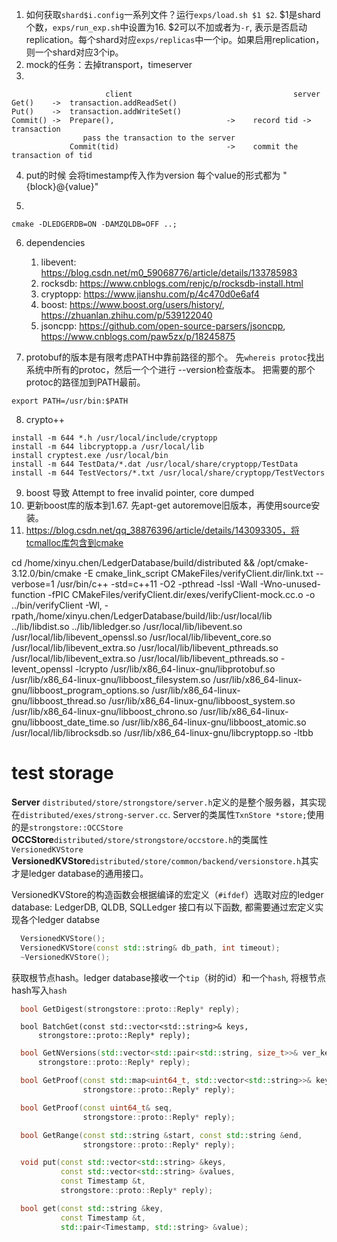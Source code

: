1. 如何获取`shard$i.config`一系列文件？运行`exps/load.sh $1 $2`. $1是shard个数，`exps/run_exp.sh`中设置为16. $2可以不加或者为`-r`, 表示是否启动replication。每个shard对应`exps/replicas`中一个ip。如果启用replication，则一个shard对应3个ip。
2. mock的任务：去掉transport，timeserver
3. 
```
                     client                                    server
Get()    ->  transaction.addReadSet()
Put()    ->  transaction.addWriteSet()
Commit() ->  Prepare(),                         ->    record tid -> transaction
                pass the transaction to the server
             Commit(tid)                        ->    commit the transaction of tid 
```

4. put的时候
会将timestamp传入作为version
每个value的形式都为 "{block}@{value}"


5. 
```
cmake -DLEDGERDB=ON -DAMZQLDB=OFF ..;
```


6. dependencies
   1. libevent: https://blog.csdn.net/m0_59068776/article/details/133785983
   1. rocksdb: https://www.cnblogs.com/renjc/p/rocksdb-install.html
   1. cryptopp: https://www.jianshu.com/p/4c470d0e6af4
   1. boost: https://www.boost.org/users/history/, https://zhuanlan.zhihu.com/p/539122040
   1. jsoncpp: https://github.com/open-source-parsers/jsoncpp, https://www.cnblogs.com/paw5zx/p/18245875

7. protobuf的版本是有限考虑PATH中靠前路径的那个。
先`whereis protoc`找出系统中所有的protoc，然后一个个进行 --version检查版本。
把需要的那个protoc的路径加到PATH最前。
```
export PATH=/usr/bin:$PATH
```

8. crypto++
```
install -m 644 *.h /usr/local/include/cryptopp
install -m 644 libcryptopp.a /usr/local/lib
install cryptest.exe /usr/local/bin
install -m 644 TestData/*.dat /usr/local/share/cryptopp/TestData
install -m 644 TestVectors/*.txt /usr/local/share/cryptopp/TestVectors
```

9. boost 导致 Attempt to free invalid pointer, core dumped
1. 更新boost库的版本到1.67. 先apt-get autoremove旧版本，再使用source安装。
1. https://blog.csdn.net/qq_38876396/article/details/143093305，将tcmalloc库包含到cmake

cd /home/xinyu.chen/LedgerDatabase/build/distributed && /opt/cmake-3.12.0/bin/cmake -E cmake_link_script CMakeFiles/verifyClient.dir/link.txt --verbose=1
/usr/bin/c++   -std=c++11 -O2 -pthread -lssl -Wall -Wno-unused-function -fPIC   CMakeFiles/verifyClient.dir/exes/verifyClient-mock.cc.o  -o ../bin/verifyClient -Wl,
-rpath,/home/xinyu.chen/LedgerDatabase/build/lib:/usr/local/lib 
../lib/libdist.so 
../lib/libledger.so 
/usr/local/lib/libevent.so 
/usr/local/lib/libevent_openssl.so 
/usr/local/lib/libevent_core.so 
/usr/local/lib/libevent_extra.so 
/usr/local/lib/libevent_pthreads.so 
/usr/local/lib/libevent_extra.so 
/usr/local/lib/libevent_pthreads.so 
-levent_openssl -lcrypto 
/usr/lib/x86_64-linux-gnu/libprotobuf.so 
/usr/lib/x86_64-linux-gnu/libboost_filesystem.so 
/usr/lib/x86_64-linux-gnu/libboost_program_options.so 
/usr/lib/x86_64-linux-gnu/libboost_thread.so 
/usr/lib/x86_64-linux-gnu/libboost_system.so 
/usr/lib/x86_64-linux-gnu/libboost_chrono.so 
/usr/lib/x86_64-linux-gnu/libboost_date_time.so 
/usr/lib/x86_64-linux-gnu/libboost_atomic.so 
/usr/local/lib/librocksdb.so 
/usr/lib/x86_64-linux-gnu/libcryptopp.so 
-ltbb 



# test storage
**Server** `distributed/store/strongstore/server.h`定义的是整个服务器，其实现在`distributed/exes/strong-server.cc`. Server的类属性`TxnStore *store;`使用的是`strongstore::OCCStore`
**OCCStore**`distributed/store/strongstore/occstore.h`的类属性`VersionedKVStore`
**VersionedKVStore**`distributed/store/common/backend/versionstore.h`其实才是ledger database的通用接口。

VersionedKVStore的构造函数会根据编译的宏定义（`#ifdef`）选取对应的ledger database: LedgerDB, QLDB, SQLLedger
接口有以下函数, 都需要通过宏定义实现各个ledger databse
```C++
  VersionedKVStore();
  VersionedKVStore(const std::string& db_path, int timeout);
  ~VersionedKVStore();
```

获取根节点hash。ledger database接收一个`tip`（树的id）和一个`hash`, 将根节点hash写入`hash`
```C++
  bool GetDigest(strongstore::proto::Reply* reply);
```

```
  bool BatchGet(const std::vector<std::string>& keys,
      strongstore::proto::Reply* reply);
```


```C++
  bool GetNVersions(std::vector<std::pair<std::string, size_t>>& ver_keys,
      strongstore::proto::Reply* reply);
```
```C++
  bool GetProof(const std::map<uint64_t, std::vector<std::string>>& keys,
                strongstore::proto::Reply* reply);

  bool GetProof(const uint64_t& seq,
                strongstore::proto::Reply* reply);

  bool GetRange(const std::string &start, const std::string &end,
                strongstore::proto::Reply* reply);

  void put(const std::vector<std::string> &keys,
           const std::vector<std::string> &values,
           const Timestamp &t,
           strongstore::proto::Reply* reply);

  bool get(const std::string &key,
           const Timestamp &t,
           std::pair<Timestamp, std::string> &value);
```
